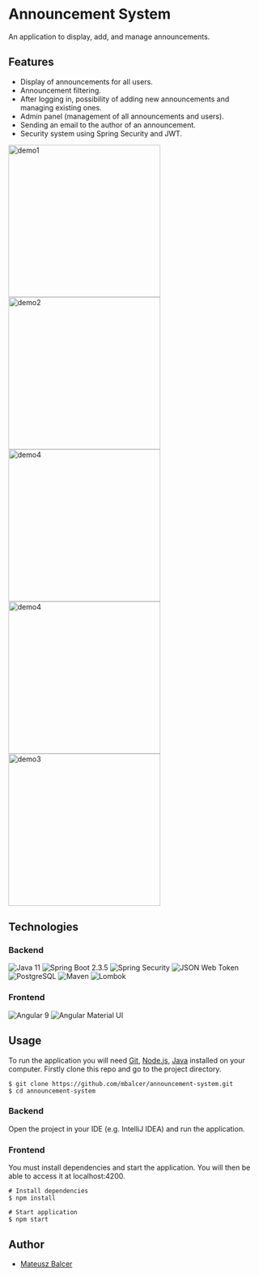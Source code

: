 # Announcement System
An application to display, add, and manage announcements.

## Features
- Display of announcements for all users.
- Announcement filtering.
- After logging in, possibility of adding new announcements and managing existing ones.
- Admin panel (management of all announcements and users).
- Sending an email to the author of an announcement.
- Security system using Spring Security and JWT.
<p>
<img src="https://i.imgur.com/iuLdovY.png" alt="demo1" width="300"/>
<img src="https://i.imgur.com/N8NyjYJ.png" alt="demo2" width="300"/>
<img src="https://i.imgur.com/5Qj5ck3.png" alt="demo4" width="300"/>
<img src="https://i.imgur.com/WRoRUZP.png" alt="demo4" width="300"/>
<img src="https://i.imgur.com/5uIKhj6.png" alt="demo3" width="300"/>
</p>

## Technologies
### Backend
<p>
<img alt='Java 11' src='https://img.shields.io/badge/-Java%2011-e48620?logo=java&logoColor=white&style=plastic' />
<img alt='Spring Boot 2.3.5' src='https://img.shields.io/badge/-Spring%20Boot%202.3.5-6db33f?logo=spring&logoColor=white&style=plastic' />
<img alt='Spring Security' src='https://img.shields.io/badge/-Spring%20Security-6db33f?logo=Spring%20Security&logoColor=white&style=plastic' />
<img alt='JSON Web Token' src='https://img.shields.io/badge/-JSON Web Token-02b3e9?logo=&logoColor=white&style=plastic' />
<img alt='PostgreSQL' src='https://img.shields.io/badge/-PostgreSQL-31648d?logo=PostgreSQL&logoColor=white&style=plastic' />
<img alt='Maven' src='https://img.shields.io/badge/-Maven-C71A36?logo=Apache%20Maven&logoColor=white&style=plastic' />
<img alt='Lombok' src='https://img.shields.io/badge/-Lombok-C90023?logo=&logoColor=white&style=plastic' />
</p>

### Frontend
<p>
  <img alt='Angular 9' src='https://img.shields.io/badge/-Angular%209-d60e2f?logo=angular&logoColor=white&style=plastic' />
  <img alt='Angular Material UI' src='https://img.shields.io/badge/-Angular%20Material%20UI-F7A225?logo=&logoColor=white&style=plastic' />
</p>


## Usage
To run the application you will need <a href="https://git-scm.com/">Git</a>, <a href="https://nodejs.org/en/download/">Node.js</a>, <a href="https://www.oracle.com/java/technologies/javase-downloads.html">Java</a> installed on your computer.
Firstly clone this repo and go to the project directory.
```shell
$ git clone https://github.com/mbalcer/announcement-system.git
$ cd announcement-system
```

### Backend
Open the project in your IDE (e.g. IntelliJ IDEA) and run the application.

### Frontend
You must install dependencies and start the application. You will then be able to access it at localhost:4200.

```shell
# Install dependencies
$ npm install

# Start application
$ npm start
```

## Author
- <a href="https://github.com/mbalcer"> Mateusz Balcer </a>
